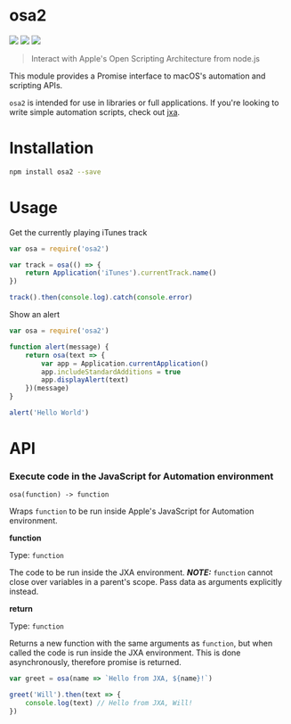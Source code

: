 osa2
===

![](https://img.shields.io/npm/dm/osa2.svg)
![](https://img.shields.io/npm/v/osa2.svg)
![](https://img.shields.io/npm/l/osa2.svg)

> Interact with Apple's Open Scripting Architecture from node.js

This module provides a Promise interface to macOS's automation and scripting APIs.

`osa2` is intended for use in libraries or full applications. If you're looking
to write simple automation scripts, check out [jxa](https://www.npmjs.com/package/jxa).

Installation
===

```bash
npm install osa2 --save
```

Usage
===

Get the currently playing iTunes track

```js
var osa = require('osa2')

var track = osa(() => {
    return Application('iTunes').currentTrack.name()
})

track().then(console.log).catch(console.error)
```

Show an alert

```js
var osa = require('osa2')

function alert(message) {
    return osa(text => {
        var app = Application.currentApplication()
        app.includeStandardAdditions = true
        app.displayAlert(text)
    })(message)
}

alert('Hello World')
```

API
===

### Execute code in the JavaScript for Automation environment

`osa(function) -> function`

Wraps `function` to be run inside Apple's JavaScript for Automation environment.

**function**

Type: `function`

The code to be run inside the JXA environment. ***NOTE:*** `function` cannot close over variables in a parent's scope.
Pass data as arguments explicitly instead.

**return**

Type: `function`

Returns a new function with the same arguments as `function`, but when called
the code is run inside the JXA environment. This is done asynchronously,
therefore promise is returned.

```js
var greet = osa(name => `Hello from JXA, ${name}!`)

greet('Will').then(text => {
    console.log(text) // Hello from JXA, Will!
})
```
